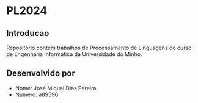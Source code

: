 # PL2024
## Introducao
Repositório contém trabalhos de Processamento de Linguagens do curso de Engenharia Informática da Universidade do Minho.
## Desenvolvido por
- Nome: José Miguel Dias Pereira
- Numero: a89596
